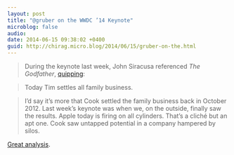 ```yaml
---
layout: post
title: "@gruber on the WWDC ’14 Keynote"
microblog: false
audio: 
date: 2014-06-15 09:38:02 +0400
guid: http://chirag.micro.blog/2014/06/15/gruber-on-the.html
---
```

<blockquote>During the keynote last week, John Siracusa referenced <em>The Godfather</em>, <a href="https://twitter.com/siracusa/status/473539789258371073" target="_blank">quipping</a>:</blockquote>
<blockquote>Today Tim settles all family business.</blockquote>
<blockquote>I’d say it’s more that Cook settled the family business back in October 2012. Last week’s keynote was when we, on the outside, finally saw the results. Apple today is firing on all cylinders. That’s a cliché but an apt one. Cook saw untapped potential in a company hampered by silos.</blockquote>
<p><a href="http://daringfireball.net/2014/06/only_apple" target="_blank">Great analysis</a>.</p>
